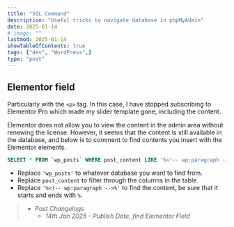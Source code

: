 ```yaml
---
title: "SQL Command"
description: "Useful tricks to navigate database in phpMyAdmin"
date: 2025-01-14
# image: ""
lastmod: 2025-01-14
showTableOfContents: true
tags: ["dev", "WordPress",]
type: "post"
---
```


## Elementor field

Particularly with the `<p>` tag.
In this case, I have stopped subscribing to Elementor Pro which made my slider template gone, including the content.

Elementor does not allow you to view the content in the admin area without renewing the license.
However, it seems that the content is still available in the database, and below is to comment to find contents you insert with the Elementor elements.

```sql
SELECT * FROM `wp_posts` WHERE post_content LIKE '%<!-- wp:paragraph -->%';
```

- Replace `'wp_posts'` to whatever database you want to find from.
- Replace `post_content` to filter through the columns in the table.
- Replace `'%<!-- wp:paragraph -->%'` to find the content, be sure that it starts and ends with ` % `.

> - *Post Changelogs*
>   - *14th Jan 2025 - Publish Date, find Elementor Field*
